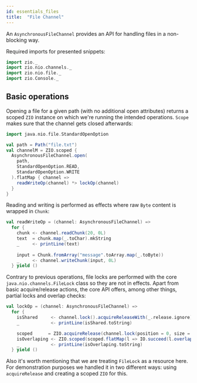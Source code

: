 ```yaml
---
id: essentials_files
title:  "File Channel"
---
```


An `AsynchronousFileChannel` provides an API for handling files in a non-blocking way.

Required imports for presented snippets:

```scala mdoc:silent
import zio._
import zio.nio.channels._
import zio.nio.file._
import zio.Console._
```

## Basic operations 

Opening a file for a given path (with no additional open attributes) returns a scoped `ZIO` instance on which we're running the intended operations. `Scope` makes sure that the channel gets closed afterwards:

```scala mdoc:silent
import java.nio.file.StandardOpenOption

val path = Path("file.txt")
val channelM = ZIO.scoped {
  AsynchronousFileChannel.open(
    path, 
    StandardOpenOption.READ,
    StandardOpenOption.WRITE
  ).flatMap { channel =>
    readWriteOp(channel) *> lockOp(channel)
  }
}
```

Reading and writing is performed as effects where raw `Byte` content is wrapped in `Chunk`:

```scala mdoc:silent
val readWriteOp = (channel: AsynchronousFileChannel) =>
  for {
    chunk <- channel.readChunk(20, 0L)
    text  = chunk.map(_.toChar).mkString
    _     <- printLine(text)
  
    input = Chunk.fromArray("message".toArray.map(_.toByte))
    _     <- channel.writeChunk(input, 0L)
  } yield ()
```

Contrary to previous operations, file locks are performed with the core `java.nio.channels.FileLock` class so
they are not in effects. Apart from basic acquire/release actions, the core API offers, among other things, partial locks and overlap checks:

```scala mdoc:silent
val lockOp = (channel: AsynchronousFileChannel) =>
  for {
    isShared     <- channel.lock().acquireReleaseWith(_.release.ignore)(l => IO.succeed(l.isShared))
    _            <- printLine(isShared.toString)                                      // false

    scoped      = ZIO.acquireRelease(channel.lock(position = 0, size = 10, shared = false))(_.release.ignore)
    isOverlaping <- ZIO.scoped(scoped.flatMap(l => IO.succeed(l.overlaps(5, 20))))
    _            <- printLine(isOverlaping.toString)                                  // true
  } yield ()
```

Also it's worth mentioning that we are treating `FileLock` as a resource here. 
For demonstration purposes we handled it in two different ways: using `acquireRelease` and creating a scoped `ZIO` for this.
